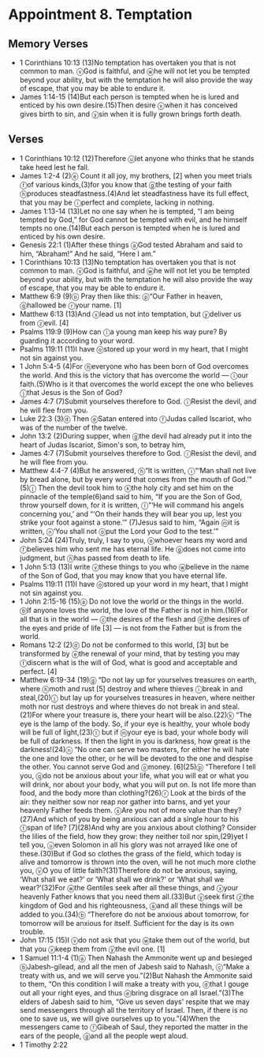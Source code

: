#  Appointment 8. Temptation

## Memory Verses
- 1 Corinthians 10:13 (13)No temptation has overtaken you that is not common to man. <f>ⓥ</f>God is faithful, and <f>ⓦ</f>he will not let you be tempted beyond your ability, but with the temptation he will also provide the way of escape, that you may be able to endure it.
- James 1:14-15 (14)But each person is tempted when he is lured and enticed by his own desire.(15)Then desire <f>ⓧ</f>when it has conceived gives birth to sin, and <f>ⓨ</f>sin when it is fully grown brings forth death.

## Verses
- 1 Corinthians 10:12 (12)Therefore <f>ⓤ</f>let anyone who thinks that he stands take heed lest he fall.
- James 1:2-4 (2)<pb/><f>ⓔ</f> Count it all joy, my brothers, <f>[2]</f> when you meet trials <f>ⓕ</f>of various kinds,(3)for you know that <f>ⓖ</f>the testing of your faith <f>ⓗ</f>produces steadfastness.(4)And let steadfastness have its full effect, that you may be <f>ⓘ</f>perfect and complete, lacking in nothing.
- James 1:13-14 (13)Let no one say when he is tempted, “I am being tempted by God,” for God cannot be tempted with evil, and he himself tempts no one.(14)But each person is tempted when he is lured and enticed by his own desire.
- Genesis 22:1 (1)<pb/>After these things <f>ⓐ</f>God tested Abraham and said to him, “Abraham!” And he said, “Here I am.”
- 1 Corinthians 10:13 (13)No temptation has overtaken you that is not common to man. <f>ⓥ</f>God is faithful, and <f>ⓦ</f>he will not let you be tempted beyond your ability, but with the temptation he will also provide the way of escape, that you may be able to endure it.
- Matthew 6:9 (9)<J><f>ⓞ</f> Pray then like this:</J> <pb/><t><J> <f>ⓟ</f>“Our Father in heaven,</J> </t><t><J> <f>ⓠ</f>hallowed be <f>ⓡ</f>your name. <f>[1]</f></J></t>
- Matthew 6:13 (13)<t><J>And <f>ⓧ</f>lead us not into temptation,</J> </t><t><J>but <f>ⓨ</f>deliver us from <f>ⓩ</f>evil. <f>[4]</f></J> </t>
- Psalms 119:9 (9)<pb/><t>How can <f>ⓛ</f>a young man keep his way pure? </t><t>By guarding it according to your word.</t>
- Psalms 119:11 (11)<t>I have <f>ⓞ</f>stored up your word in my heart, </t><t>that I might not sin against you.</t>
- 1 John 5:4-5 (4)For <f>ⓗ</f>everyone who has been born of God overcomes the world. And this is the victory that has overcome the world — <f>ⓘ</f>our faith.(5)Who is it that overcomes the world except the one who believes <f>ⓙ</f>that Jesus is the Son of God?
- James 4:7 (7)Submit yourselves therefore to God. <f>ⓘ</f>Resist the devil, and he will flee from you.
- Luke 22:3 (3)<pb/><f>ⓓ</f> Then <f>ⓔ</f>Satan entered into <f>ⓕ</f>Judas called Iscariot, who was of the number of the twelve.
- John 13:2 (2)During supper, when <f>ⓖ</f>the devil had already put it into the heart of Judas Iscariot, Simon's son, to betray him,
- James 4:7 (7)Submit yourselves therefore to God. <f>ⓘ</f>Resist the devil, and he will flee from you.
- Matthew 4:4-7 (4)But he answered, <J> <f>ⓗ</f>“It is written,</J> <pb/><t><J> <f>ⓘ</f>“‘Man shall not live by bread alone,</J> </t><t><J>but by every word that comes from the mouth of God.’”</J> </t>(5)<pb/><f>ⓙ</f> Then the devil took him to <f>ⓚ</f>the holy city and set him on the pinnacle of the temple(6)and said to him, “If you are the Son of God, throw yourself down, for it is written, <pb/><t><f>ⓛ</f>“‘He will command his angels concerning you,’ </t> <pb/>and <pb/><t>“‘On their hands they will bear you up, </t><t>lest you strike your foot against a stone.’” </t>(7)<pb/>Jesus said to him, <J>“Again <f>ⓜ</f>it is written, <f>ⓝ</f>‘You shall not <f>ⓞ</f>put the Lord your God to the test.’”</J>
- John 5:24 (24)<J>Truly, truly, I say to you, <f>ⓔ</f>whoever hears my word and <f>ⓕ</f>believes him who sent me has eternal life. He <f>ⓖ</f>does not come into judgment, but <f>ⓗ</f>has passed from death to life.</J>
- 1 John 5:13 (13)<pb/>I write <f>ⓥ</f>these things to you who <f>ⓦ</f>believe in the name of the Son of God, that you may know that you have eternal life.
- Psalms 119:11 (11)<t>I have <f>ⓞ</f>stored up your word in my heart, </t><t>that I might not sin against you.</t>
- 1 John 2:15-16 (15)<pb/><f>ⓐ</f> Do not love the world or the things in the world. <f>ⓑ</f>If anyone loves the world, the love of the Father is not in him.(16)For all that is in the world — <f>ⓒ</f>the desires of the flesh and <f>ⓓ</f>the desires of the eyes and pride of life <f>[3]</f> — is not from the Father but is from the world.
- Romans 12:2 (2)<f>ⓓ</f> Do not be conformed to this world, <f>[3]</f> but be transformed by <f>ⓔ</f>the renewal of your mind, that by testing you may <f>ⓕ</f>discern what is the will of God, what is good and acceptable and perfect. <f>[4]</f>
- Matthew 6:19-34 (19)<pb/><J><f>ⓖ</f> “Do not lay up for yourselves treasures on earth, where <f>ⓗ</f>moth and rust <f>[5]</f> destroy and where thieves <f>ⓘ</f>break in and steal,</J>(20)<J><f>ⓙ</f> but lay up for yourselves treasures in heaven, where neither moth nor rust destroys and where thieves do not break in and steal.</J>(21)<J>For where your treasure is, there your heart will be also.</J>(22)<pb/><J><f>ⓚ</f> “The eye is the lamp of the body. So, if your eye is healthy, your whole body will be full of light,</J>(23)<J><f>ⓛ</f> but if <f>ⓜ</f>your eye is bad, your whole body will be full of darkness. If then the light in you is darkness, how great is the darkness!</J>(24)<pb/><J><f>ⓝ</f> “No one can serve two masters, for either he will hate the one and love the other, or he will be devoted to the one and despise the other. You cannot serve God and <f>ⓞ</f>money. <f>[6]</f></J>(25)<pb/><J><f>ⓟ</f> “Therefore I tell you, <f>ⓠ</f>do not be anxious about your life, what you will eat or what you will drink, nor about your body, what you will put on. Is not life more than food, and the body more than clothing?</J>(26)<J><f>ⓡ</f> Look at the birds of the air: they neither sow nor reap nor gather into barns, and yet your heavenly Father feeds them. <f>ⓢ</f>Are you not of more value than they?</J>(27)<J>And which of you by being anxious can add a single hour to his <f>ⓣ</f>span of life? <f>[7]</f></J>(28)<J>And why are you anxious about clothing? Consider the lilies of the field, how they grow: they neither toil nor spin,</J>(29)<J>yet I tell you, <f>ⓤ</f>even Solomon in all his glory was not arrayed like one of these.</J>(30)<J>But if God so clothes the grass of the field, which today is alive and tomorrow is thrown into the oven, will he not much more clothe you, <f>ⓥ</f>O you of little faith?</J>(31)<J>Therefore do not be anxious, saying, ‘What shall we eat?’ or ‘What shall we drink?’ or ‘What shall we wear?’</J>(32)<J>For <f>ⓦ</f>the Gentiles seek after all these things, and <f>ⓧ</f>your heavenly Father knows that you need them all.</J>(33)<J>But <f>ⓨ</f>seek first <f>ⓩ</f>the kingdom of God and his righteousness, <f>ⓐ</f>and all these things will be added to you.</J>(34)<pb/><J><f>ⓑ</f> “Therefore do not be anxious about tomorrow, for tomorrow will be anxious for itself. Sufficient for the day is its own trouble.</J>
- John 17:15 (15)<J>I <f>ⓥ</f>do not ask that you <f>ⓦ</f>take them out of the world, but that you <f>ⓧ</f>keep them from <f>ⓨ</f>the evil one. <f>[1]</f></J>
- 1 Samuel 11:1-4 (1)<pb/><f>ⓐ</f> Then Nahash the Ammonite went up and besieged <f>ⓑ</f>Jabesh-gilead, and all the men of Jabesh said to Nahash, <f>ⓒ</f>“Make a treaty with us, and we will serve you.”(2)But Nahash the Ammonite said to them, “On this condition I will make a treaty with you, <f>ⓓ</f>that I gouge out all your right eyes, and thus <f>ⓔ</f>bring disgrace on all Israel.”(3)The elders of Jabesh said to him, “Give us seven days' respite that we may send messengers through all the territory of Israel. Then, if there is no one to save us, we will give ourselves up to you.”(4)When the messengers came to <f>ⓕ</f>Gibeah of Saul, they reported the matter in the ears of the people, <f>ⓖ</f>and all the people wept aloud.
- 1 Timothy 2:22 
